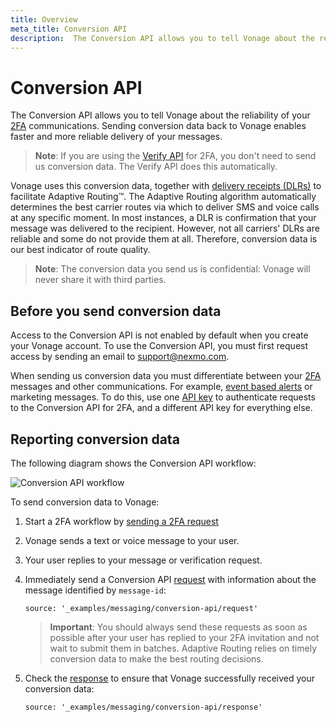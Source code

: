 ```yaml
---
title: Overview
meta_title: Conversion API
description:  The Conversion API allows you to tell Vonage about the reliability of your 2FA communications. Sending conversion data back to Vonage enables faster and more reliable delivery of your messages. (Nexmo is now Vonage)
---
```


# Conversion API

The Conversion API allows you to tell Vonage about the reliability of your [2FA](/messaging/us-short-codes/guides/2fa/) communications. Sending conversion data back to Vonage enables faster and more reliable delivery of your messages.

> **Note**: If you are using the [Verify API](/verify/overview) for 2FA, you don't need to send us conversion data. The Verify API does this automatically.

Vonage uses this conversion data, together with [delivery receipts (DLRs)](/messaging/sms/guides/delivery-receipts) to facilitate Adaptive Routing™. The Adaptive Routing algorithm automatically determines the best carrier routes via which to deliver SMS and voice calls at any specific moment. In most instances, a DLR is confirmation that your message was delivered to the recipient. However, not all carriers' DLRs are reliable and some do not provide them at all. Therefore, conversion data is our best indicator of route quality.

> **Note**: The conversion data you send us is confidential: Vonage will never share it with third parties.

## Before you send conversion data

Access to the Conversion API is not enabled by default when you create your Vonage account. To use the Conversion API, you must first request access by sending an email to [support@nexmo.com](mailto:support@nexmo.com).

When sending us conversion data you must differentiate between your [2FA](/messaging/us-short-codes/guides/2fa) messages and other communications. For example, [event based alerts](/messaging/us-short-codes/guides/alerts) or marketing messages. To do this, use one [API key](/api/conversion) to authenticate requests to the Conversion API for 2FA, and a different API key for everything else.

## Reporting conversion data

The following diagram shows the Conversion API workflow:

![Conversion API workflow](/images/workflow_conversion_api.svg)

To send conversion data to Vonage:

1. Start a 2FA workflow by [sending a 2FA request](/messaging/us-short-codes/guides/2fa#implementing-the-two-factor-authentication-api-workflow)

2. Vonage sends a text or voice message to your user.

3. Your user replies to your message or verification request.

4. Immediately send a Conversion API [request](/api/conversion#request) with information about the message identified by `message-id`:

    ```tabbed_examples
    source: '_examples/messaging/conversion-api/request'
    ```
    > **Important**: You should always send these requests as soon as possible after your user has replied to your 2FA invitation and not wait to submit them in batches. Adaptive Routing relies on timely conversion data to make the best routing decisions.

5. Check the [response](/api/conversion#response) to ensure that Vonage successfully received your conversion data:

    ```tabbed_examples
    source: '_examples/messaging/conversion-api/response'
    ```
